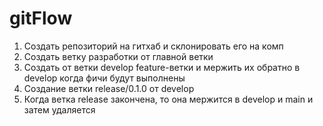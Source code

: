# gitFlow

1. Создать репозиторий на гитхаб и склонировать его на комп
2. Создать ветку разработки от главной ветки
3. Создать от ветки develop feature-ветки и мержить их обратно в develop когда фичи будут выполнены
4. Создание ветки release/0.1.0 от develop
5. Когда ветка release закончена, то она мержится в develop и main и затем удаляется
